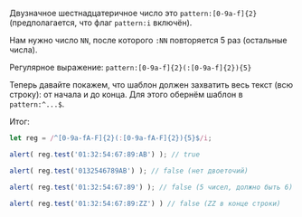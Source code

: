 Двузначное шестнадцатеричное число это `pattern:[0-9a-f]{2}` (предполагается, что флаг `pattern:i` включён).

Нам нужно число `NN`, после которого `:NN` повторяется 5 раз (остальные числа).

Регулярное выражение: `pattern:[0-9a-f]{2}(:[0-9a-f]{2}){5}`

Теперь давайте покажем, что шаблон должен захватить весь текст (всю строку): от начала и до конца. Для этого обернём шаблон в `pattern:^...$`.


Итог:

```js run
let reg = /^[0-9a-fA-F]{2}(:[0-9a-fA-F]{2}){5}$/i;

alert( reg.test('01:32:54:67:89:AB') ); // true

alert( reg.test('0132546789AB') ); // false (нет двоеточий)

alert( reg.test('01:32:54:67:89') ); // false (5 чисел, должно быть 6)

alert( reg.test('01:32:54:67:89:ZZ') ) // false (ZZ в конце строки)
```
